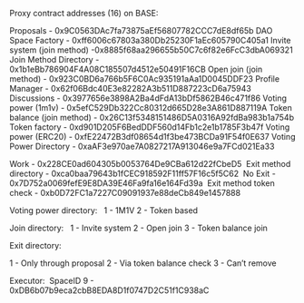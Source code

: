 Proxy contract addresses (16) on BASE:  

Proposals - 0x9C0563DAc7fa73875aEf56807782CCC7dE8df65b
DAO Space Factory - 0xff6006c67803a380Db25230F1aEc605790C405a1
Invite system (join method) -0x8885f68aa296655b50C7c6f82e6FcC3dbA069321
Join Method Directory - 0x1b1eBb786904F4A08C185507d4512e50491F16CB
Open join (join method) - 0x923C0BD6a766b5F6C0Ac935191aAa1D0045DDF23
Profile Manager - 0x62f06Bdc40E3e82282A3b511D887223cD6a75943
Discussions - 0x3977656e3898A2Ba4dFdA13bDf5862B46c471f86
Voting power (1m1v) - 0x5efC529Db322Cc80312d665D28e3A861D887119A
Token balance (join method) - 0x26C13f5348151486D5A0316A92fdBa983b1a754b
Token factory - 0xd901D205F6BedDDF560d14Fb1c2e1b1785F3b47f
Voting power (ERC20) - 0xfE22472B3df08654d1f3be473BCDa91F54f0E637
Voting Power Directory - 0xaAF3e970ae7A0827217A913046e9a7FCd021Ea33 

Work - 0x228CE0ad604305b0053764De9CBa612d22fCbeD5 
Exit method directory - 0xca0baa79643b1fCEC918592F11ff57F16c5f5C62 
No Exit - 0x7D752a0069fefE9E8DA39E46Fa9fa16e164Fd39a 
Exit method token check - 0xb0D72FC1a7227C09091937e88deCb849e1457888    

Voting power directory:  
1 - 1M1V
2 - Token based  

Join directory:  
1 - Invite system 
2 - Open join
3 - Token balance join 

Exit directory:  

1 - Only through proposal
2 - Via token balance check
3 - Can’t remove    

Executor:  SpaceID 9 - 0xDB6b07b9eca2cbB8EDA8D1f0747D2C51f1C938aC

